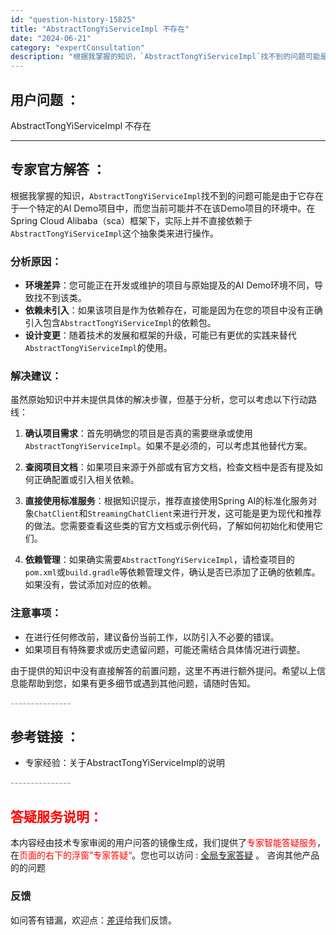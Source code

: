 ```yaml
---
id: "question-history-15825"
title: "AbstractTongYiServiceImpl 不存在"
date: "2024-06-21"
category: "expertConsultation"
description: "根据我掌握的知识，`AbstractTongYiServiceImpl`找不到的问题可能是由于它存在于一个特定的AI Demo项目中，而您当前可能并不在该Demo项目的环境中。在Spring Cloud Alibaba（sca）框架下，实际上并不直接依赖于`AbstractTongYiService"
---
```


## 用户问题 ： 
 AbstractTongYiServiceImpl 不存在  

---------------
## 专家官方解答 ：

根据我掌握的知识，`AbstractTongYiServiceImpl`找不到的问题可能是由于它存在于一个特定的AI Demo项目中，而您当前可能并不在该Demo项目的环境中。在Spring Cloud Alibaba（sca）框架下，实际上并不直接依赖于`AbstractTongYiServiceImpl`这个抽象类来进行操作。

### 分析原因：
- **环境差异**：您可能正在开发或维护的项目与原始提及的AI Demo环境不同，导致找不到该类。
- **依赖未引入**：如果该项目是作为依赖存在，可能是因为在您的项目中没有正确引入包含`AbstractTongYiServiceImpl`的依赖包。
- **设计变更**：随着技术的发展和框架的升级，可能已有更优的实践来替代`AbstractTongYiServiceImpl`的使用。

### 解决建议：
虽然原始知识中并未提供具体的解决步骤，但基于分析，您可以考虑以下行动路线：

1. **确认项目需求**：首先明确您的项目是否真的需要继承或使用`AbstractTongYiServiceImpl`。如果不是必须的，可以考虑其他替代方案。
   
2. **查阅项目文档**：如果项目来源于外部或有官方文档，检查文档中是否有提及如何正确配置或引入相关依赖。

3. **直接使用标准服务**：根据知识提示，推荐直接使用Spring AI的标准化服务对象`ChatClient`和`StreamingChatClient`来进行开发，这可能是更为现代和推荐的做法。您需要查看这些类的官方文档或示例代码，了解如何初始化和使用它们。

4. **依赖管理**：如果确实需要`AbstractTongYiServiceImpl`，请检查项目的`pom.xml`或`build.gradle`等依赖管理文件，确认是否已添加了正确的依赖库。如果没有，尝试添加对应的依赖。

### 注意事项：
- 在进行任何修改前，建议备份当前工作，以防引入不必要的错误。
- 如果项目有特殊要求或历史遗留问题，可能还需结合具体情况进行调整。

由于提供的知识中没有直接解答的前置问题，这里不再进行额外提问。希望以上信息能帮助到您，如果有更多细节或遇到其他问题，请随时告知。


<font color="#949494">---------------</font> 


## 参考链接 ：

* 专家经验：关于AbstractTongYiServiceImpl的说明 


 <font color="#949494">---------------</font> 
 


## <font color="#FF0000">答疑服务说明：</font> 

本内容经由技术专家审阅的用户问答的镜像生成，我们提供了<font color="#FF0000">专家智能答疑服务</font>，在<font color="#FF0000">页面的右下的浮窗”专家答疑“</font>。您也可以访问 : [全局专家答疑](https://answer.opensource.alibaba.com/docs/intro) 。 咨询其他产品的的问题

### 反馈
如问答有错漏，欢迎点：[差评](https://ai.nacos.io/user/feedbackByEnhancerGradePOJOID?enhancerGradePOJOId=15844)给我们反馈。

